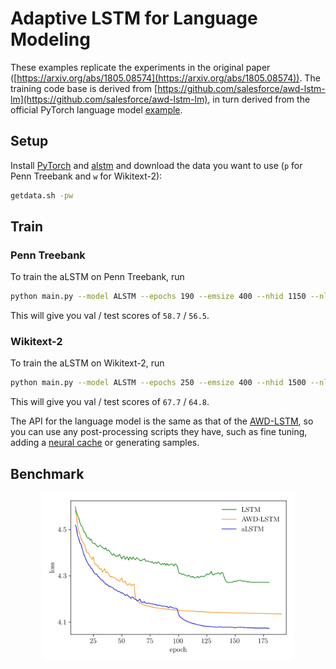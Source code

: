 # Adaptive LSTM for Language Modeling 

These examples replicate the experiments in the original paper ([https://arxiv.org/abs/1805.08574](https://arxiv.org/abs/1805.08574)). The training code base is derived from
[https://github.com/salesforce/awd-lstm-lm](https://github.com/salesforce/awd-lstm-lm), in turn derived from the official PyTorch language model [example](https://github.com/pytorch/examples/tree/master/word_language_model).

## Setup

Install [PyTorch](https://pytorch.org/) and [alstm](https://github.com/flennerhag/alstm) and download the data you want to use (``p`` for Penn Treebank and ``w`` for Wikitext-2):

```bash
getdata.sh -pw 
```

## Train

### Penn Treebank

To train the aLSTM on Penn Treebank, run

```bash
python main.py --model ALSTM --epochs 190 --emsize 400 --nhid 1150 --nlayers 2 --npar 100 --dropouth 0.25 --dropoute 0.16 --dropouti 0.6 --dropouto 0.6 --dropouta 0.1 --wdecay 1e-6 --var-seq --seq-len 70 --batch_size 20 --cut-steps 100 160 --cut-rate 10 --save
```

This will give you val / test scores of ``58.7`` / ``56.5``.

### Wikitext-2

To train the aLSTM on Wikitext-2, run

```bash
python main.py --model ALSTM --epochs 250 --emsize 400 --nhid 1500 --nlayers 2 --npar 100 --dropouth 0.3 --dropoute 0.16 --dropouti 0.6 --dropouto 0.6 --dropouta 0.1 --wdecay 1e-6 --var-seq --seq-len 70 --batch_size 20 --cut-steps 80 160 200 --cut-rate 10 --save --data data/wikitext-2
```

This will give you val / test scores of ``67.7`` / ``64.8``.

The API for the language model is the same as that of the [AWD-LSTM](https://github.com/salesforce/awd-lstm-lm), so you can use any post-processing scripts they have, such as fine tuning, adding a [neural cache](https://arxiv.org/abs/1612.04426) or generating samples. 

## Benchmark

<div align="center">
<img src="valcurve.jpg" width="80%"><br><br>
</div>

